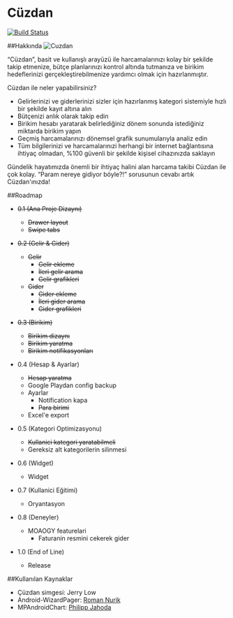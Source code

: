 Cüzdan
======
[![Build Status](https://magnum.travis-ci.com/umutseven92/Cuzdan.svg?token=FcSswCqpWzu5VpELPryw&branch=master)](https://magnum.travis-ci.com/umutseven92/Cuzdan)

##Hakkında
![Cuzdan](https://github.com/umutseven92/Cuzdan/blob/master/res/drawable-xxhdpi/ic_launcher.png)

“Cüzdan”, basit ve kullanışlı arayüzü ile harcamalarınızı kolay bir şekilde takip etmenize, bütçe planlarınızı kontrol altında tutmanıza ve birikim hedeflerinizi gerçekleştirebilmenize yardımcı olmak için hazırlanmıştır.  
  
Cüzdan ile neler yapabilirsiniz?

* Gelirlerinizi ve giderlerinizi sizler için hazırlanmış kategori sistemiyle hızlı bir şekilde kayıt altına alın
* Bütçenizi anlık olarak takip edin
* Birikim hesabı yaratarak belirlediğiniz dönem sonunda istediğiniz miktarda birikim yapın
* Geçmiş harcamalarınızı dönemsel grafik sunumularıyla analiz edin 
* Tüm bilgilerinizi ve harcamalarınızi herhangi bir internet bağlantısına ihtiyaç olmadan, %100 güvenli bir şekilde kişisel cihazınızda saklayın
 
Gündelik hayatımızda önemli bir ihtiyaç halini alan harcama takibi Cüzdan ile  çok kolay. “Param nereye gidiyor böyle?!” sorusunun cevabı artık Cüzdan'ınızda!

##Roadmap
* ~~0.1 (Ana Proje Dizaynı)~~
  * ~~Drawer layout~~
  * ~~Swipe tabs~~

* ~~0.2 (Gelir & Gider)~~
  * ~~Gelir~~
    * ~~Gelir ekleme~~
    * ~~İleri gelir arama~~
    * ~~Gelir grafikleri~~
  * ~~Gider~~
    * ~~Gider ekleme~~
    * ~~İleri gider arama~~
    * ~~Gider grafikleri~~

* ~~0.3 (Birikim)~~
  * ~~Birikim dizaynı~~
  * ~~Birikim yaratma~~
  * ~~Birikim notifikasyonları~~

* 0.4 (Hesap & Ayarlar)
  * ~~Hesap yaratma~~
  * Google Playdan config backup
  * Ayarlar
    * Notification kapa 
    * ~~Para birimi~~
  * Excel'e export

* 0.5 (Kategori Optimizasyonu)
  * ~~Kullanici kategori yaratabilmeli~~
  * Gereksiz alt kategorilerin silinmesi

* 0.6 (Widget)
  * Widget

* 0.7 (Kullanici Eğitimi)
  * Oryantasyon

* 0.8 (Deneyler)
  * MOAOGY featurelari
	  * Faturanin resmini cekerek gider

* 1.0 (End of Line)
  * Release

##Kullanılan Kaynaklar
* Çüzdan simgesi: Jerry Low
* Android-WizardPager: [Roman Nurik](http://roman.nurik.net/)
* MPAndroidChart: [Philipp Jahoda](https://github.com/PhilJay)

